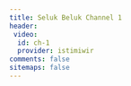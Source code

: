 ```yaml
---
title: Seluk Beluk Channel 1
header:
 video:
  id: ch-1
  provider: istimiwir
comments: false
sitemaps: false
---
```

